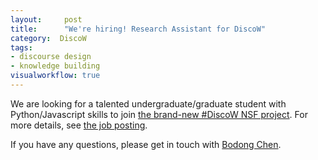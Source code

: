 ```yaml
---
layout:     post
title:      "We're hiring! Research Assistant for DiscoW"
category:  DiscoW
tags:
- discourse design
- knowledge building
visualworkflow: true
---
```


We are looking for a talented undergraduate/graduate student with Python/Javascript skills to join [the brand-new #DiscoW NSF project](/projects/discow/). For more details, see [the job posting](https://drive.google.com/a/umn.edu/file/d/0B4JWqC1YNK0ieV9WSWlobjN5WEU/view?usp=sharing).

If you have any questions, please get in touch with [Bodong Chen](mailto:chenbd@umn.edu).
